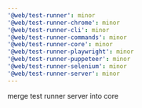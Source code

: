 ```yaml
---
'@web/test-runner': minor
'@web/test-runner-chrome': minor
'@web/test-runner-cli': minor
'@web/test-runner-commands': minor
'@web/test-runner-core': minor
'@web/test-runner-playwright': minor
'@web/test-runner-puppeteer': minor
'@web/test-runner-selenium': minor
'@web/test-runner-server': minor
---
```


merge test runner server into core
